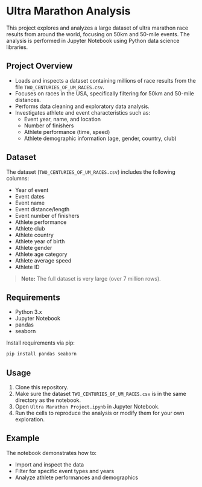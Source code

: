 # Ultra Marathon Analysis

This project explores and analyzes a large dataset of ultra marathon race results from around the world, focusing on 50km and 50-mile events. The analysis is performed in Jupyter Notebook using Python data science libraries.

## Project Overview

- Loads and inspects a dataset containing millions of race results from the file `TWO_CENTURIES_OF_UM_RACES.csv`.
- Focuses on races in the USA, specifically filtering for 50km and 50-mile distances.
- Performs data cleaning and exploratory data analysis.
- Investigates athlete and event characteristics such as:
  - Event year, name, and location
  - Number of finishers
  - Athlete performance (time, speed)
  - Athlete demographic information (age, gender, country, club)

## Dataset

The dataset (`TWO_CENTURIES_OF_UM_RACES.csv`) includes the following columns:

- Year of event
- Event dates
- Event name
- Event distance/length
- Event number of finishers
- Athlete performance
- Athlete club
- Athlete country
- Athlete year of birth
- Athlete gender
- Athlete age category
- Athlete average speed
- Athlete ID

> **Note:** The full dataset is very large (over 7 million rows).

## Requirements

- Python 3.x
- Jupyter Notebook
- pandas
- seaborn

Install requirements via pip:

```bash
pip install pandas seaborn
```

## Usage

1. Clone this repository.
2. Make sure the dataset `TWO_CENTURIES_OF_UM_RACES.csv` is in the same directory as the notebook.
3. Open `Ultra Marathon Project.ipynb` in Jupyter Notebook.
4. Run the cells to reproduce the analysis or modify them for your own exploration.

## Example

The notebook demonstrates how to:
- Import and inspect the data
- Filter for specific event types and years
- Analyze athlete performances and demographics